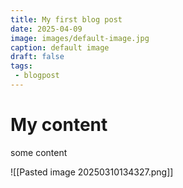 ```yaml
---
title: My first blog post
date: 2025-04-09
image: images/default-image.jpg
caption: default image
draft: false
tags: 
 - blogpost
---
```


# My content
some content


![[Pasted image 20250310134327.png]]